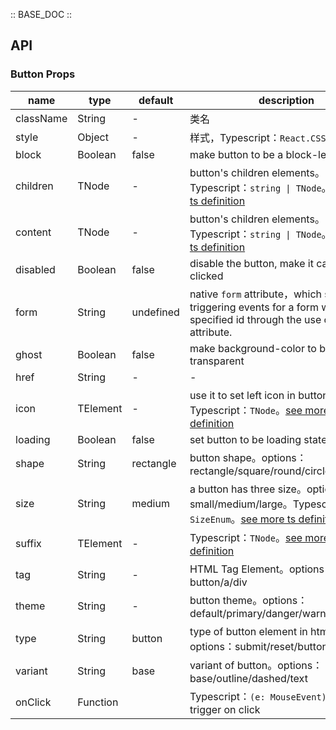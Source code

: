:: BASE_DOC ::

## API
### Button Props

name | type | default | description | required
-- | -- | -- | -- | --
className | String | - | 类名 | N
style | Object | - | 样式，Typescript：`React.CSSProperties` | N
block | Boolean | false | make button to be a block-level element | N
children | TNode | - | button's children elements。Typescript：`string \| TNode`。[see more ts definition](https://github.com/Tencent/tdesign-react/blob/develop/src/common.ts) | N
content | TNode | - | button's children elements。Typescript：`string \| TNode`。[see more ts definition](https://github.com/Tencent/tdesign-react/blob/develop/src/common.ts) | N
disabled | Boolean | false | disable the button, make it can not be clicked | N
form | String | undefined |  native `form` attribute，which supports triggering events for a form with a specified id through the use of the form attribute. | N
ghost | Boolean | false | make background-color to be transparent | N
href | String | - | \- | N
icon | TElement | - | use it to set left icon in button。Typescript：`TNode`。[see more ts definition](https://github.com/Tencent/tdesign-react/blob/develop/src/common.ts) | N
loading | Boolean | false | set button to be loading state | N
shape | String | rectangle | button shape。options：rectangle/square/round/circle | N
size | String | medium | a button has three size。options：small/medium/large。Typescript：`SizeEnum`。[see more ts definition](https://github.com/Tencent/tdesign-react/blob/develop/src/common.ts) | N
suffix | TElement | - | Typescript：`TNode`。[see more ts definition](https://github.com/Tencent/tdesign-react/blob/develop/src/common.ts) | N
tag | String | - | HTML Tag Element。options：button/a/div | N
theme | String | - | button theme。options：default/primary/danger/warning/success | N
type | String | button | type of button element in html。options：submit/reset/button | N
variant | String | base | variant of button。options：base/outline/dashed/text | N
onClick | Function |  | Typescript：`(e: MouseEvent) => void`<br/>trigger on click | N
